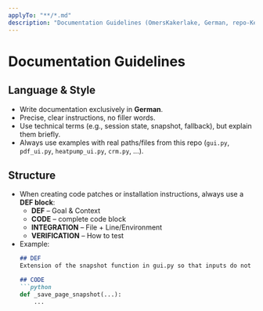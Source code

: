 ```yaml
---
applyTo: "**/*.md"
description: "Documentation Guidelines (OmersKakerlake, German, repo-Keys)"
---
```


# Documentation Guidelines

## Language & Style
- Write documentation exclusively in **German**.
- Precise, clear instructions, no filler words.
- Use technical terms (e.g., session state, snapshot, fallback), but explain them briefly.
- Always use examples with real paths/files from this repo (`gui.py`, `pdf_ui.py`, `heatpump_ui.py`, `crm.py`, …).

## Structure
- When creating code patches or installation instructions, always use a **DEF block**:
  - **DEF** – Goal & Context
  - **CODE** – complete code block
  - **INTEGRATION** – File + Line/Environment
  - **VERIFICATION** – How to test
- Example:
  ```markdown
  ## DEF
  Extension of the snapshot function in gui.py so that inputs do not disappear.

  ## CODE
  ```python
  def _save_page_snapshot(...):
      ...